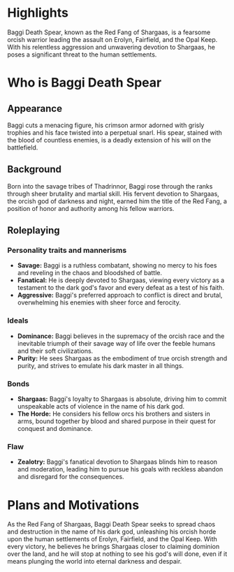 # Highlights
Baggi Death Spear, known as the Red Fang of Shargaas, is a fearsome orcish warrior leading the assault on Erolyn, Fairfield, and the Opal Keep. With his relentless aggression and unwavering devotion to Shargaas, he poses a significant threat to the human settlements.
# Who is Baggi Death Spear
## Appearance
Baggi cuts a menacing figure, his crimson armor adorned with grisly trophies and his face twisted into a perpetual snarl. His spear, stained with the blood of countless enemies, is a deadly extension of his will on the battlefield.
## Background
Born into the savage tribes of Thadrinnor, Baggi rose through the ranks through sheer brutality and martial skill. His fervent devotion to Shargaas, the orcish god of darkness and night, earned him the title of the Red Fang, a position of honor and authority among his fellow warriors.
## Roleplaying 
### Personality traits and mannerisms
- **Savage:** Baggi is a ruthless combatant, showing no mercy to his foes and reveling in the chaos and bloodshed of battle.
- **Fanatical:** He is deeply devoted to Shargaas, viewing every victory as a testament to the dark god's favor and every defeat as a test of his faith.
- **Aggressive:** Baggi's preferred approach to conflict is direct and brutal, overwhelming his enemies with sheer force and ferocity.
### Ideals
- **Dominance:** Baggi believes in the supremacy of the orcish race and the inevitable triumph of their savage way of life over the feeble humans and their soft civilizations.
- **Purity:** He sees Shargaas as the embodiment of true orcish strength and purity, and strives to emulate his dark master in all things.
### Bonds
- **Shargaas:** Baggi's loyalty to Shargaas is absolute, driving him to commit unspeakable acts of violence in the name of his dark god.
- **The Horde:** He considers his fellow orcs his brothers and sisters in arms, bound together by blood and shared purpose in their quest for conquest and dominance.
### Flaw
- **Zealotry:** Baggi's fanatical devotion to Shargaas blinds him to reason and moderation, leading him to pursue his goals with reckless abandon and disregard for the consequences.
# Plans and Motivations
As the Red Fang of Shargaas, Baggi Death Spear seeks to spread chaos and destruction in the name of his dark god, unleashing his orcish horde upon the human settlements of Erolyn, Fairfield, and the Opal Keep. With every victory, he believes he brings Shargaas closer to claiming dominion over the land, and he will stop at nothing to see his god's will done, even if it means plunging the world into eternal darkness and despair.